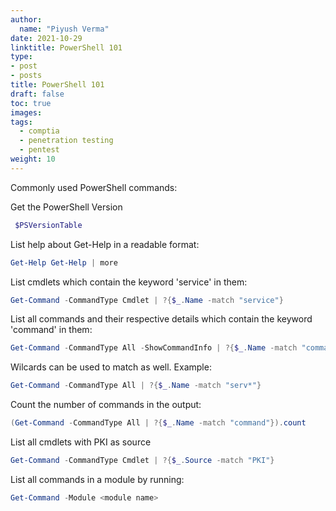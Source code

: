 ```yaml
---
author:
  name: "Piyush Verma"
date: 2021-10-29
linktitle: PowerShell 101
type:
- post
- posts
title: PowerShell 101
draft: false
toc: true
images:
tags:
  - comptia
  - penetration testing
  - pentest 
weight: 10
---
```


Commonly used PowerShell commands:

Get the PowerShell Version
```powershell
 $PSVersionTable 
 ```
List help about Get-Help in a readable format:
```powershell 
Get-Help Get-Help | more
```

List cmdlets which contain the keyword 'service' in them:
```powershell
Get-Command -CommandType Cmdlet | ?{$_.Name -match "service"}
```
List all commands and their respective details which contain the keyword 'command' in them:

```powershell
Get-Command -CommandType All -ShowCommandInfo | ?{$_.Name -match "command"}
```

Wilcards can be used to match as well. Example:
```powershell
Get-Command -CommandType All | ?{$_.Name -match "serv*"}
```

Count the number of commands in the output: 

```powershell
(Get-Command -CommandType All | ?{$_.Name -match "command"}).count
```

List all cmdlets with PKI as source

```powershell
Get-Command -CommandType Cmdlet | ?{$_.Source -match "PKI"}
```

List all commands in a module by running:
```powershell
Get-Command -Module <module name>
```

